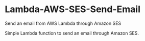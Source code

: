 # Lambda-AWS-SES-Send-Email
Send an email from AWS Lambda through Amazon SES

Simple Lambda function to send an email through Amazon SES.
